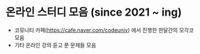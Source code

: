 # 온라인 스터디 모음 (since 2021 ~ ing)
- 코뮤니티 카페(https://cafe.naver.com/codeuniv) 에서 진행한 한달간의 모각코 모음
- 기타 온라인 강의 듣고 푼 문제들 모음
